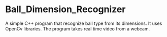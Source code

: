 # Ball_Dimension_Recognizer
A simple C++ program that recognize ball type from its dimensions.
It uses OpenCv libraries.
The program takes real time video from a webcam.
